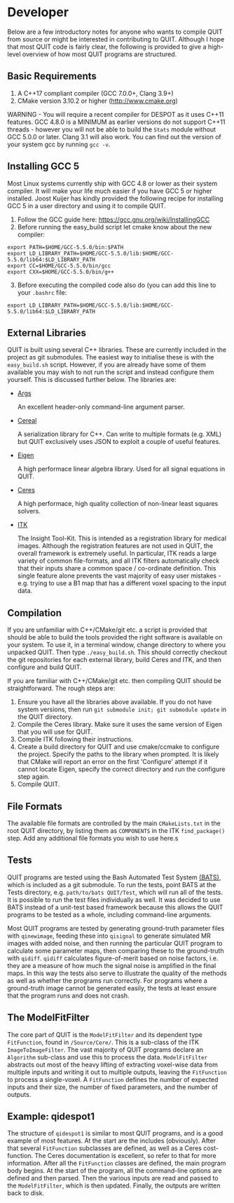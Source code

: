 # Developer

Below are a few introductory notes for anyone who wants to compile QUIT from source or might be interested in contributing to QUIT. Although I hope that most QUIT code is fairly clear, the following is provided to give a high-level overview of how most QUIT programs are structured.

## Basic Requirements

1. A C++17 compliant compiler (GCC 7.0.0+, Clang 3.9+)
2. CMake version 3.10.2 or higher (http://www.cmake.org)

WARNING - You will require a recent compiler for DESPOT as it uses C++11 features. GCC 4.8.0 is a MINIMUM as earlier versions do not support C++11 threads - however you will not be able to build the `Stats` module without GCC 5.0.0 or later. Clang 3.1 will also work. You can find out the version of your system gcc by running `gcc -v`.

## Installing GCC 5

Most Linux systems currently ship with GCC 4.8 or lower as their system compiler. It will make your
life much easier if you have GCC 5 or higher installed. Joost Kuijer has kindly provided the 
following recipe for installing GCC 5 in a user directory and using it to compile QUIT.

1. Follow the GCC guide here: https://gcc.gnu.org/wiki/InstallingGCC
2. Before running the easy_build script let cmake know about the new compiler:
```
export PATH=$HOME/GCC-5.5.0/bin:$PATH
export LD_LIBRARY_PATH=$HOME/GCC-5.5.0/lib:$HOME/GCC-5.5.0/lib64:$LD_LIBRARY_PATH
export CC=$HOME/GCC-5.5.0/bin/gcc
export CXX=$HOME/GCC-5.5.0/bin/g++
```
3. Before executing the compiled code also do (you can add this line to your `.bashrc` file:
```
export LD_LIBRARY_PATH=$HOME/GCC-5.5.0/lib:$HOME/GCC-5.5.0/lib64:$LD_LIBRARY_PATH
```

## External Libraries

QUIT is built using several C++ libraries. These are currently included in the project as git submodules. The easiest way to initialise these is with the `easy_build.sh` script. However, if you are already have some of them available you may wish to not run the script and instead configure them yourself. This is discussed further below. The libraries are:

- [Args](http://github.com/taywee/args)

    An excellent header-only command-line argument parser.

- [Cereal](https://github.com/USCiLab/cereal)

    A serialization library for C++. Can write to multiple formats (e.g. XML) but QUIT exclusively uses JSON to exploit a couple of useful features.

- [Eigen](http://eigen.tuxfamily.org)

    A high performace linear algebra library. Used for all signal equations in QUIT.

- [Ceres](http://ceres-solver.org)

    A high performace, high quality collection of non-linear least squares solvers.

- [ITK](http://itk.org)

    The Insight Tool-Kit. This is intended as a registration library for medical images. Although the registration features are not used in QUIT, the overall framework is extremely useful. In particular, ITK reads a large variety of common file-formats, and all ITK filters automatically check that their inputs share a common space / co-ordinate definition. This single feature alone prevents the vast majority of easy user mistakes - e.g. trying to use a B1 map that has a different voxel spacing to the input data.

## Compilation

If you are unfamiliar with C++/CMake/git etc. a script is provided that should be able to build the tools provided the right software is available on your system. To use it, in a terminal window, change directory to where you unpacked QUIT. Then type `./easy_build.sh`. This should correctly checkout the git repositories for each external library, build Ceres and ITK, and then configure and build QUIT.

If you are familiar with C++/CMake/git etc. then compiling QUIT should be straightforward. The rough steps are:

1. Ensure you have all the libraries above available. If you do not have system versions, then run `git submodule init; git submodule update` in the QUIT directory.
2. Compile the Ceres library. Make sure it uses the same version of Eigen that you will use for QUIT.
3. Compile ITK following their instructions.
4. Create a build directory for QUIT and use cmake/ccmake to configure the project. Specify the paths to the library when prompted. It is likely that CMake will report an error on the first 'Configure' attempt if it cannot locate Eigen, specify the correct directory and run the configure step again.
5. Compile QUIT.

## File Formats

The available file formats are controlled by the main `CMakeLists.txt` in the root QUIT directory, by listing them as `COMPONENTS` in the ITK `find_package()` step. Add any additional file formats you wish to use here.s

## Tests

QUIT programs are tested using the Bash Automated Test System [(BATS)](http://github.com/bats-core/bats-core), which is included as a git submodule. To run the tests, point BATS at the Tests directory, e.g. `path/to/bats QUIT/Test`, which will run all of the tests. It is possible to run the test files individually as well. It was decided to use BATS instead of a unit-test based framework because this allows the QUIT programs to be tested as a whole, including command-line arguments.

Most QUIT programs are tested by generating ground-truth parameter files with `qinewimage`, feeding these into `qisignal` to generate simulated MR images with added noise, and then running the particular QUIT program to calculate some parameter maps, then comparing these to the ground-truth with `qidiff`. `qidiff` calculates figure-of-merit based on noise factors, i.e. they are a measure of how much the signal noise is amplified in the final maps. In this way the tests also serve to illustrate the quality of the methods as well as whether the programs run correctly. For programs where a ground-truth image cannot be generated easily, the tests at least ensure that the program runs and does not crash.

## The ModelFitFilter

The core part of QUIT is the `ModelFitFilter` and its dependent type `FitFunction`, found in `/Source/Core/`. This is a sub-class of the ITK `ImageToImageFilter`. The vast majority of QUIT programs declare an `Algorithm` sub-class and use this to process the data. `ModelFitFilter` abstracts out most of the heavy lifting of extracting voxel-wise data from multiple inputs and writing it out to multiple outputs, leaving the `FitFunction` to process a single-voxel. A `FitFunction` defines the number of expected inputs and their size, the number of fixed parameters, and the number of outputs.

## Example: qidespot1

The structure of `qidespot1` is similar to most QUIT programs, and is a good example of most features. At the start are the includes (obviously). After that several `FitFunction` subclasses are defined, as well as a Ceres cost-function. The Ceres documentation is excellent, so refer to that for more information. After all the `FitFunction` classes are defined, the main program body begins. At the start of the program, all the command-line options are defined and then parsed. Then the various inputs are read and passed to the `ModelFitFilter`, which is then updated. Finally, the outputs are written back to disk.
